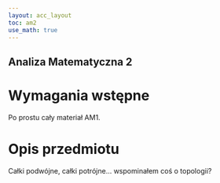```yaml
---
layout: acc_layout
toc: am2
use_math: true 
---
```


Analiza Matematyczna 2
---

# Wymagania wstępne

Po prostu cały materiał AM1.

# Opis przedmiotu

Całki podwójne, całki potrójne... wspominałem coś o topologii?